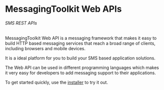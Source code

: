 # MessagingToolkit Web APIs
###### SMS REST APIs

MessagingToolkit Web API is a messaging framework that makes it easy to build HTTP based messaging services that 
reach a broad range of clients, including browsers and mobile devices. 

It is a ideal platform for you to build your SMS based application solutions. 

The Web API can be used in different programming languages which makes it very easy for developers to add messaging 
support to their applications.

To get started quickly, use the [installer](/Installer) to try it out.
